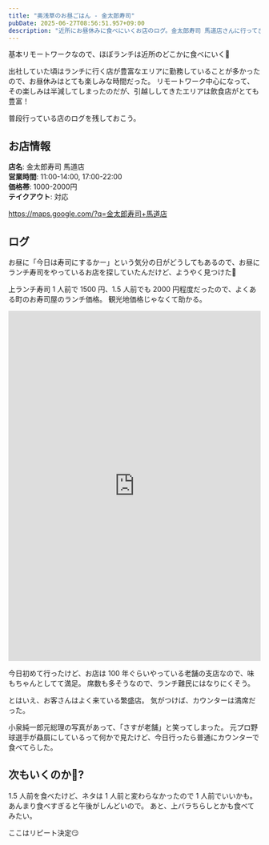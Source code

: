```yaml
---
title: "奥浅草のお昼ごはん - 金太郎寿司"
pubDate: 2025-06-27T08:56:51.957+09:00
description: "近所にお昼休みに食べにいくお店のログ。金太郎寿司 馬道店さんに行ってきた"
---
```


基本リモートワークなので、ほぼランチは近所のどこかに食べにいく🍚

出社していた頃はランチに行く店が豊富なエリアに勤務していることが多かったので、お昼休みはとても楽しみな時間だった。
リモートワーク中心になって、その楽しみは半減してしまったのだが、引越ししてきたエリアは飲食店がとても豊富！

普段行っている店のログを残しておこう。

## お店情報

**店名**: 金太郎寿司 馬道店  <br/>
**営業時間**: 11:00-14:00, 17:00-22:00  
**価格帯**: 1000-2000円  
**テイクアウト**: 対応

https://maps.google.com/?q=金太郎寿司+馬道店

## ログ

お昼に「今日は寿司にするかー」という気分の日がどうしてもあるので、お昼にランチ寿司をやっているお店を探していたんだけど、ようやく見つけた🍣

上ランチ寿司 1 人前で 1500 円、1.5 人前でも 2000 円程度だったので、よくある町のお寿司屋のランチ価格。
観光地価格じゃなくて助かる。

<iframe src="https://www.instagram.com/p/DLZa7NuPMxF/embed" width="100%" height="700" frameborder="0" scrolling="no" allowtransparency="true"></iframe>

今日初めて行ったけど、お店は 100 年ぐらいやっている老舗の支店なので、味もちゃんとしてて満足。
席数も多そうなので、ランチ難民にはなりにくそう。

とはいえ、お客さんはよく来ている繁盛店。
気がつけば、カウンターは満席だった。

小泉純一郎元総理の写真があって、「さすが老舗」と笑ってしまった。
元プロ野球選手が贔屓にしているって何かで見たけど、今日行ったら普通にカウンターで食べてらした。

## 次もいくのか🤔?

1.5 人前を食べたけど、ネタは 1 人前と変わらなかったので 1 人前でいいかも。
あんまり食べすぎると午後がしんどいので。
あと、上バラちらしとかも食べてみたい。

ここはリピート決定😏
